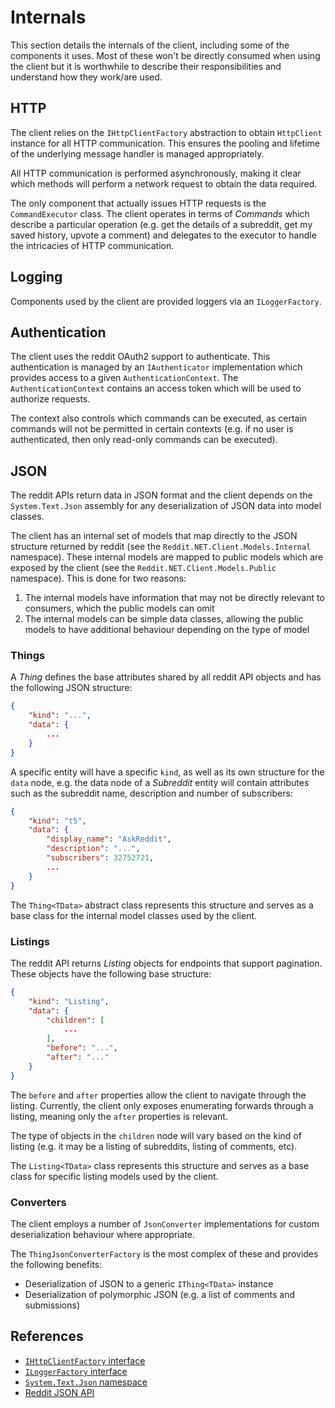 # Internals

This section details the internals of the client, including some of the components it uses. Most of these won't be directly consumed when using the client but it is worthwhile to describe their responsibilities and understand how they work/are used.

## HTTP

The client relies on the `IHttpClientFactory` abstraction to obtain `HttpClient` instance for all HTTP communication. This ensures the pooling and lifetime of the underlying message handler is managed appropriately. 

All HTTP communication is performed asynchronously, making it clear which methods will perform a network request to obtain the data required.

The only component that actually issues HTTP requests is the `CommandExecutor` class. The client operates in terms of *Commands* which describe a particular operation (e.g. get the details of a subreddit, get my saved history, upvote a comment) and delegates to the executor to handle the intricacies of HTTP communication.

## Logging

Components used by the client are provided loggers via an `ILoggerFactory`. 

## Authentication

The client uses the reddit OAuth2 support to authenticate. This authentication is managed by an `IAuthenticator` implementation which provides access to a given `AuthenticationContext`. The `AuthenticationContext` contains an access token which will be used to authorize requests. 

The context also controls which commands can be executed, as certain commands will not be permitted in certain contexts (e.g. if no user is authenticated, then only read-only commands can be executed).

## JSON

The reddit APIs return data in JSON format and the client depends on the `System.Text.Json` assembly for any deserialization of JSON data into model classes.

The client has an internal set of models that map directly to the JSON structure returned by reddit (see the `Reddit.NET.Client.Models.Internal` namespace). These internal models are mapped to public models which are exposed by the client (see the `Reddit.NET.Client.Models.Public` namespace). This is done for two reasons:

1. The internal models have information that may not be directly relevant to consumers, which the public models can omit
2. The internal models can be simple data classes, allowing the public models to have additional behaviour depending on the type of model

### Things

A *Thing* defines the base attributes shared by all reddit API objects and has the following JSON structure:

```json
{
    "kind": "...",
    "data": {
        ...
    }
}
```

A specific entity will have a specific `kind`, as well as its own structure for the `data` node, e.g. the data node of a *Subreddit* entity will contain attributes such as the subreddit name, description and number of subscribers:

```json
{
    "kind": "t5",
    "data": {
        "display_name": "AskReddit",
        "description": "...",
        "subscribers": 32752721,
        ...
    }
}
```

The `Thing<TData>` abstract class represents this structure and serves as a base class for the internal model classes used by the client.

### Listings

The reddit API returns *Listing* objects for endpoints that support pagination. These objects have the following base structure:

```json
{
    "kind": "Listing",
    "data": {
        "children": [
            ...
        ],
        "before": "...",
        "after": "..."
    }
}
```

The `before` and `after` properties allow the client to navigate through the listing. Currently, the client only exposes enumerating forwards through a listing, meaning only the `after` properties is relevant.

The type of objects in the `children` node will vary based on the kind of listing (e.g. it may be a listing of subreddits, listing of comments, etc).

The `Listing<TData>` class represents this structure and serves as a base class for specific listing models used by the client.

### Converters

The client employs a number of `JsonConverter` implementations for custom deserialization behaviour where appropriate. 

The `ThingJsonConverterFactory` is the most complex of these and provides the following benefits:

- Deserialization of JSON to a generic `IThing<TData>` instance 
- Deserialization of polymorphic JSON (e.g. a list of comments and submissions)

## References

- [`IHttpClientFactory` interface](https://docs.microsoft.com/en-us/dotnet/api/system.net.http.ihttpclientfactory?view=dotnet-plat-ext-5.0)
- [`ILoggerFactory` interface](https://docs.microsoft.com/en-us/dotnet/api/microsoft.extensions.logging.iloggerfactory?view=dotnet-plat-ext-5.0)
- [`System.Text.Json` namespace](https://docs.microsoft.com/en-us/dotnet/api/system.text.json?view=net-5.0)
- [Reddit JSON API](https://github.com/reddit-archive/reddit/wiki/JSON)